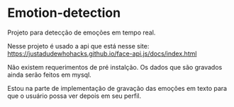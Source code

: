 # Emotion-detection
Projeto para detecção de emoções em tempo real.

Nesse projeto é usado a api que está nesse site: https://justadudewhohacks.github.io/face-api.js/docs/index.html

Não existem requerimentos de pré instalção.
Os dados que são gravados ainda serão feitos em mysql.

Estou na parte de implementação de gravação das emoções em texto para que o usuário possa ver depois em seu perfil.